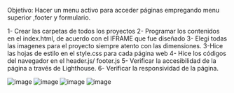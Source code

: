 
Objetivo: Hacer un menu activo para acceder páginas empregando menu superior ,footer y formulario.

1- Crear las carpetas de todos los proyectos
2- Programar los contenidos en el index.html, de acuerdo con el IFRAME que fue diseñado
3- Elegi todas las imagenes para el proyecto siempre atento con las dimensiones.
3-Hice las hojas de estilo en el style.css para cada página web 
4- Hice los códigos del navegador en el header.js/ footer.js
5- Verificar la accesibilidad de la página a través de Lighthouse.
6- Verificar la responsividad de la página.

![image](https://user-images.githubusercontent.com/91055703/143858529-369f956c-95b5-4067-825d-3ff400c541a7.png)
![image](https://user-images.githubusercontent.com/91055703/143858581-038de8a1-0382-4fd3-abc4-8c34e497f243.png)
![image](https://user-images.githubusercontent.com/91055703/143858628-ad41c2ee-cb32-4bc9-a729-60777d114219.png)
![image](https://user-images.githubusercontent.com/91055703/143858654-965cb32e-f5ed-414f-a959-7ded63cb645b.png)

